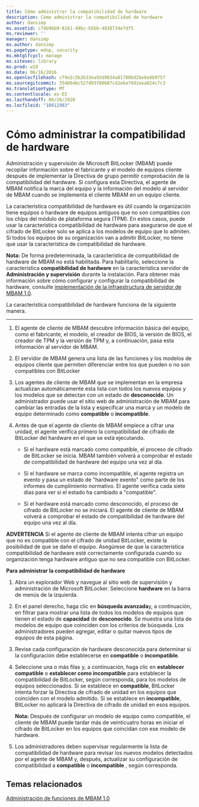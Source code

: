 ```yaml
---
title: Cómo administrar la compatibilidad de hardware
description: Cómo administrar la compatibilidad de hardware
author: dansimp
ms.assetid: c74b96b9-8161-49bc-b5bb-4838734e7df5
ms.reviewer: ''
manager: dansimp
ms.author: dansimp
ms.pagetype: mdop, security
ms.mktglfcycl: manage
ms.sitesec: library
ms.prod: w10
ms.date: 06/16/2016
ms.openlocfilehash: cf9e2c5b2b33ea93d9834a81700bd2be8a9b9757
ms.sourcegitcommit: 354664bc527d93f80687cd2eba70d1eea024c7c3
ms.translationtype: MT
ms.contentlocale: es-ES
ms.lasthandoff: 06/26/2020
ms.locfileid: "10812983"
---
```

# Cómo administrar la compatibilidad de hardware


Administración y supervisión de Microsoft BitLocker (MBAM) puede recopilar información sobre el fabricante y el modelo de equipos cliente después de implementar la Directiva de grupo permitir comprobación de la compatibilidad del hardware. Si configura esta Directiva, el agente de MBAM notifica la marca del equipo y la información del modelo al servidor de MBAM cuando se implementa el cliente MBAM en un equipo cliente.

La característica compatibilidad de hardware es útil cuando la organización tiene equipos o hardware de equipos antiguos que no son compatibles con los chips del módulo de plataforma segura (TPM). En estos casos, puede usar la característica compatibilidad de hardware para asegurarse de que el cifrado de BitLocker solo se aplica a los modelos de equipo que lo admiten. Si todos los equipos de su organización van a admitir BitLocker, no tiene que usar la característica de compatibilidad de hardware.

**Nota:**  De forma predeterminada, la característica de compatibilidad de hardware de MBAM no está habilitada. Para habilitarlo, seleccione la característica **compatibilidad de hardware** en la característica servidor de **Administración y supervisión** durante la instalación. Para obtener más información sobre cómo configurar y configurar la compatibilidad de hardware, consulte [implementación de la infraestructura de servidor de MBAM 1,0](deploying-the-mbam-10-server-infrastructure.md).

 

La característica compatibilidad de hardware funciona de la siguiente manera.

****

1.  El agente de cliente de MBAM descubre información básica del equipo, como el fabricante, el modelo, el creador de BIOS, la versión de BIOS, el creador de TPM y la versión de TPM y, a continuación, pasa esta información al servidor de MBAM.

2.  El servidor de MBAM genera una lista de las funciones y los modelos de equipos cliente que permiten diferenciar entre los que pueden o no son compatibles con BitLocker

3.  Los agentes de cliente de MBAM que se implementan en la empresa actualizan automáticamente esta lista con todos los nuevos equipos y los modelos que se detectan con un estado de **desconocido**. Un administrador puede usar el sitio web de administración de MBAM para cambiar las entradas de la lista y especificar una marca y un modelo de equipo determinado como **compatible** o **incompatible**.

4.  Antes de que el agente de cliente de MBAM empiece a cifrar una unidad, el agente verifica primero la compatibilidad de cifrado de BitLocker del hardware en el que se está ejecutando.

    -   Si el hardware está marcado como compatible, el proceso de cifrado de BitLocker se inicia. MBAM también volverá a comprobar el estado de compatibilidad de hardware del equipo una vez al día.

    -   Si el hardware se marca como incompatible, el agente registra un evento y pasa un estado de "hardware exento" como parte de los informes de cumplimiento normativo. El agente verifica cada siete días para ver si el estado ha cambiado a "compatible".

    -   Si el hardware está marcado como desconocido, el proceso de cifrado de BitLocker no se iniciará. El agente de cliente de MBAM volverá a comprobar el estado de compatibilidad de hardware del equipo una vez al día.

**ADVERTENCIA**  Si el agente de cliente de MBAM intenta cifrar un equipo que no es compatible con el cifrado de unidad BitLocker, existe la posibilidad de que se dañe el equipo. Asegúrese de que la característica compatibilidad de hardware esté correctamente configurada cuando su organización tenga hardware antiguo que no sea compatible con BitLocker.

 

**Para administrar la compatibilidad de hardware**

1.  Abra un explorador Web y navegue al sitio web de supervisión y administración de Microsoft BitLocker. Seleccione **hardware** en la barra de menús de la izquierda.

2.  En el panel derecho, haga clic en **búsqueda avanzada**y, a continuación, en filtrar para mostrar una lista de todos los modelos de equipos que tienen el estado de **capacidad** de **desconocido**. Se muestra una lista de modelos de equipo que coinciden con los criterios de búsqueda. Los administradores pueden agregar, editar o quitar nuevos tipos de equipos de esta página.

3.  Revise cada configuración de hardware desconocida para determinar si la configuración debe establecerse en **compatible** o **incompatible**.

4.  Seleccione una o más filas y, a continuación, haga clic en **establecer compatible** o **establecer como incompatible** para establecer la compatibilidad de BitLocker, según corresponda, para los modelos de equipos seleccionados. Si se establece en **compatible**, BitLocker intenta forzar la Directiva de cifrado de unidad en los equipos que coinciden con el modelo admitido. Si se establece en **incompatible**, BitLocker no aplicará la Directiva de cifrado de unidad en esos equipos.

    **Nota:**  Después de configurar un modelo de equipo como compatible, el cliente de MBAM puede tardar más de veinticuatro horas en iniciar el cifrado de BitLocker en los equipos que coincidan con ese modelo de hardware.

     

5.  Los administradores deben supervisar regularmente la lista de compatibilidad de hardware para revisar los nuevos modelos detectados por el agente de MBAM y, después, actualizar su configuración de compatibilidad a **compatible** o **incompatible** , según corresponda.

## Temas relacionados


[Administración de funciones de MBAM 1.0](administering-mbam-10-features.md)

 

 





